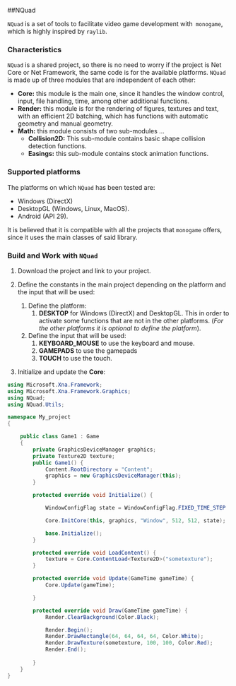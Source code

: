 ##NQuad

`NQuad` is a set of tools to facilitate video game development with` monogame`, which is highly inspired by `raylib`.

### Characteristics
`NQuad` is a shared project, so there is no need to worry if the project is Net Core or Net Framework, the same code is for the available platforms.
`NQuad` is made up of three modules that are independent of each other:
* **Core:** this module is the main one, since it handles the window control, input, file handling, time, among other additional functions.
* **Render:** this module is for the rendering of figures, textures and text, with an efficient 2D batching, which has functions with automatic geometry and manual geometry.
* **Math:** this module consists of two sub-modules ...
    * **Collision2D:** This sub-module contains basic shape collision detection functions.
    * **Easings:** this sub-module contains stock animation functions.

### Supported platforms
The platforms on which `NQuad` has been tested are:

* Windows (DirectX)
* DesktopGL (Windows, Linux, MacOS).
* Android (API 29).

It is believed that it is compatible with all the projects that `monogame` offers, since it uses the main classes of said library.

### Build and Work with `NQuad`

1. Download the project and link to your project.
2. Define the constants in the main project depending on the platform and the input that will be used:
    1. Define the platform:
        1. **DESKTOP** for Windows (DirectX) and DesktopGL.
        This in order to activate some functions that are not in the other platforms.
        (*For the other platforms it is optional to define the platform*).
    2. Define the input that will be used:
        1. **KEYBOARD_MOUSE** to use the keyboard and mouse.
        2. **GAMEPADS** to use the gamepads
        3. **TOUCH** to use the touch.

3. Initialize and update the **Core**:
```csharp
using Microsoft.Xna.Framework;
using Microsoft.Xna.Framework.Graphics;
using NQuad;
using NQuad.Utils;

namespace My_project
{

    public class Game1 : Game
    {
        private GraphicsDeviceManager graphics;
        private Texture2D texture;
        public Game1() {
            Content.RootDirectory = "Content";
            graphics = new GraphicsDeviceManager(this);
        }

        protected override void Initialize() {

            WindowConfigFlag state = WindowConfigFlag.FIXED_TIME_STEP | WindowConfigFlag.VSYNC | WindowConfigFlag.ALLOW_ALT_F4;

            Core.InitCore(this, graphics, "Window", 512, 512, state);

            base.Initialize();
        }

        protected override void LoadContent() {
            texture = Core.ContentLoad<Texture2D>("sometexture");
        }

        protected override void Update(GameTime gameTime) {
            Core.Update(gameTime);

        }

        protected override void Draw(GameTime gameTime) {
            Render.ClearBackground(Color.Black);

            Render.Begin();
            Render.DrawRectangle(64, 64, 64, 64, Color.White);
            Render.DrawTexture(sometexture, 100, 100, Color.Red);
            Render.End();
            
        }
    }
}

```
